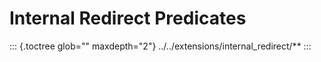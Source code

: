 Internal Redirect Predicates
============================

::: {.toctree glob="" maxdepth="2"}
../../extensions/internal\_redirect/\*\*
:::
